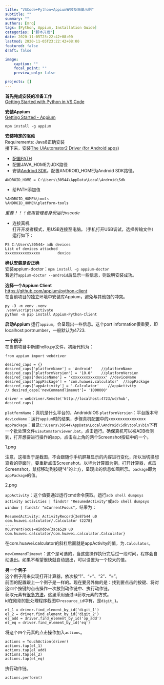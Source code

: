```yaml
---
title: "VSCode+Python+Appium安装及简单示例"
subtitle: ""
summary: ""
authors: [mrq]
tags: [Python, Appium, Installation Guide]
categories: ["脚本开发"]
date: 2020-11-05T23:22:42+08:00
lastmod: 2020-11-05T23:22:42+08:00
featured: false
draft: false

image:
    caption: ""
    focal_point: ""
    preview_only: false

projects: []
---
```


<!-- TOC -->


<!-- /TOC -->

**首先完成安装的准备工作**  
[Getting Started with Python in VS Code](https://code.visualstudio.com/docs/python/python-tutorial)  

**安装Appium**  
[Getting Started - Appium](http://appium.io/docs/en/about-appium/getting-started/index.html)  

```
npm install -g appium
```

**安装特定的驱动**  
Requirements: Java8正确安装  
接下来，安装[The UiAutomator2 Driver (for Android apps)](http://appium.io/docs/en/drivers/android-uiautomator2/index.html)  

- [配置PATH](https://www.java.com/en/download/help/path.html)  
- 配置JAVA_HOME为JDK路径
- 安装[Andriod SDK](https://developer.android.com/studio/index.html)，配置ANDROID_HOME为Android SDK路径。  

```
ANDROID_HOME = C:\Users\30544\AppData\Local\Android\Sdk
```

- 给PATH添加值

```
%ANDROID_HOME%\tools
%ANDROID_HOME%\platform-tools
```  

*重要！！！使用管理者身份运行vscode*

- 连接真机  
打开开发者模式，用USB连接至电脑。（手机打开USB调试，选择传输文件）运行如下：

```
PS C:\Users\30544> adb devices
List of devices attached
xxxxxxxxxxxxxxxx        device
```

**确认安装是否正确**  
安装appium-doctor：`npm install -g appium-doctor`  
若运行`appium-doctor --android`后显示一些信息，则说明安装成功。  

**选择一个Appium Client**  
https://github.com/appium/python-client  
在当前项目的独立环境中安装库Appium，避免与其他包的冲突。  

```
py -3 -m venv .venv
.venv\scripts\activate
python -m pip install Appium-Python-Client
```

**启动Appium**
运行`appium`，会呈现出一些信息。这个port information很重要，即localhost:portnumber，一般默认为4723.

**一个例子**  
在当前项目中新建hello.py文件，初始代码为：  

```
from appium import webdriver

desired_caps = {}
desired_caps['platformName'] = 'Android'    //platformName
desired_caps['platformVersion'] = '10.0'    //platformVersion
desired_caps['deviceName'] = 'xxxxxxxxxxxxxxxx' //deviceName
desired_caps['appPackage'] = 'com.huawei.calculator'  //appPackage
desired_caps['appActivity'] = '.Calculator'    //appActivity
// desired_caps['newCommandTimeout']= '1000000'

driver = webdriver.Remote('http://localhost:4723/wd/hub', desired_caps)
```
`platformName`：真机是什么平台的，Android/IOS
`platformVersion`：平台版本号
`deviceName`：运行`appium`时的结果，步骤真机配置中的xxxxxxxxxxxxxxxx  
`appPackage`：目录`C:\Users\30544\AppData\Local\Android\Sdk\tools\bin`下有一个批处理文件`uiautomatorviewer.bat`，点击运行。确保真机可以被ADB检测到，打开想要进行操作的app，点击左上角的两个Screenshot按钮中的一个。

1.png

注意，这相当于是截图，不会跟随你手机屏幕显示的内容进行变化，所以当切换想查看的界面时，要重新点击Screenshot。以华为计算器为例，打开计算器，点击Screenshot，鼠标移动到按键“4”的上方，呈现出的信息如图所示。`package`即为`appPackage`的值。

2.png

`appActivity`：这个值要通过运行cmd命令获取。运行`adb shell dumpsys activity activities | findstr "ResumedActivity"`或`adb shell dumpsys window | findstr "mCurrentFocus"`，结果为：

```
ResumedActivity: ActivityRecord{3e87b44 u0 com.huawei.calculator/.Calculator t2278}
----
mCurrentFocus=Window{3ace529 u0 com.huawei.calculator/com.huawei.calculator.Calculator}
```

在com.huawei.calculator的斜杠后面就是appActivity的值，为`.Calculator`。

`newCommandTimeout`：这个是可选的，当这些操作执行完后过一段时间，程序会自动退出。如果不希望很快就自动退出，可以设置为一个较大的值。

**另一个例子**  
这个例子用来实现打开计算器，依次按“1”、“+”、“2”、“=”。  
前面的配置跟上一个例子是一样的。现在要另外做的是：找到要点击的按键、将对这四个按键的点击操作一次放到动作链中、执行动作链。  
获取元素有[很多方法](http://appium.io/docs/en/commands/element/find-element/)，这里采用通过id获取元素的方式。  
id在刚刚的批处理程序截图中`resource_id`中有，是`digit_1`。 

```
el_1 = driver.find_element_by_id('digit_1')
el_2 = driver.find_element_by_id('digit_2')
el_add = driver.find_element_by_id('op_add')
el_eq = driver.find_element_by_id('eq')
```

将这个四个元素的点击操作加入`actions`。  

```
actions = TouchAction(driver)
actions.tap(el_1)
actions.tap(el_add)
actions.tap(el_2)
actions.tap(el_eq)
```

执行动作链。

```
actions.perform()
```